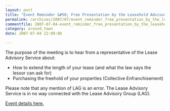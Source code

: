 ```yaml
---
layout: post
title: "Event Reminder &#58; Free Presentation by the Leasehold Advisory Service"
permalink: /archives/2007/07/event_reminder_free_presentation_by_the_leasehold.html
commentfile: 2007-07-04-event_reminder_free_presentation_by_the_leasehold
category: around_town
date: 2007-07-04 22:09:06

---
```


The purpose of the meeting is to hear from a representative of the Lease Advisory Service about:

-   How to extend the length of your lease (and what the law says the lessor can ask for)
-   Purchasing the freehold of your properties (Collective Enfranchisement)

Please note that any mention of LAG is an error. The Lease Advisory Service is in no way connected with the Lease Advisory Group (LAG).

[Event details here.](/event/meeting/200705141655)
